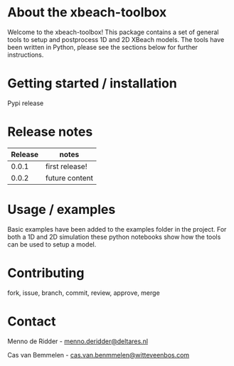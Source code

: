# About the xbeach-toolbox
Welcome to the xbeach-toolbox! 
This package contains a set of general tools to setup and postprocess 1D and 2D XBeach models.
The tools have been written in Python, please see the sections below for further instructions.

# Getting started / installation
Pypi release

# Release notes
Release  | notes 
------------- | -------------
0.0.1  | first release!
0.0.2  | future content

# Usage / examples
Basic examples have been added to the examples folder in the project.
For both a 1D and 2D simulation these python notebooks show how the tools can be used to setup a model.

# Contributing
fork, issue, branch, commit, review, approve, merge

# Contact
Menno de Ridder - menno.deridder@deltares.nl

Cas van Bemmelen - cas.van.benmmelen@witteveenbos.com
